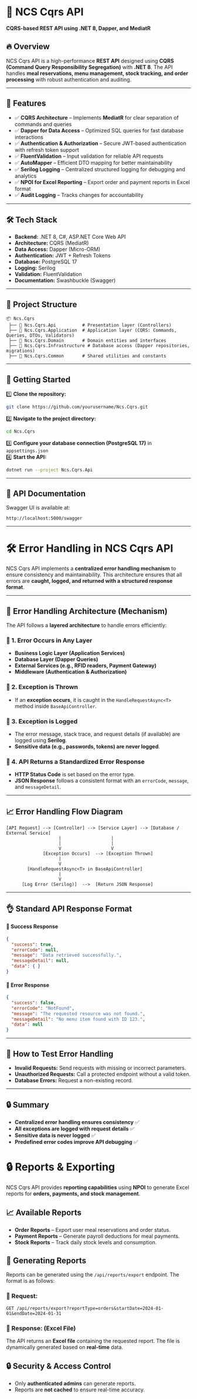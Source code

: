 # 🏢 NCS Cqrs API

**CQRS-based REST API using .NET 8, Dapper, and MediatR**

## 🔥 Overview  
NCS Cqrs API is a high-performance **REST API** designed using **CQRS (Command Query Responsibility Segregation)** with **.NET 8**. The API handles **meal reservations, menu management, stock tracking, and order processing** with robust authentication and auditing.

---

## 🚀 Features  
- ✅ **CQRS Architecture** – Implements **MediatR** for clear separation of commands and queries  
- ✅ **Dapper for Data Access** – Optimized SQL queries for fast database interactions  
- ✅ **Authentication & Authorization** – Secure JWT-based authentication with refresh token support  
- ✅ **FluentValidation** – Input validation for reliable API requests  
- ✅ **AutoMapper** – Efficient DTO mapping for better maintainability  
- ✅ **Serilog Logging** – Centralized structured logging for debugging and analytics  
- ✅ **NPOI for Excel Reporting** – Export order and payment reports in Excel format  
- ✅ **Audit Logging** – Tracks changes for accountability  

---

## 🛠️ Tech Stack  
- **Backend:** .NET 8, C#, ASP.NET Core Web API  
- **Architecture:** CQRS (MediatR)  
- **Data Access:** Dapper (Micro-ORM)  
- **Authentication:** JWT + Refresh Tokens  
- **Database:** PostgreSQL 17  
- **Logging:** Serilog  
- **Validation:** FluentValidation  
- **Documentation:** Swashbuckle (Swagger)  

---

## 📂 Project Structure  
```
📦 Ncs.Cqrs
 ├── 📂 Ncs.Cqrs.Api          # Presentation layer (Controllers)
 ├── 📂 Ncs.Cqrs.Application  # Application layer (CQRS: Commands, Queries, DTOs, Validators)
 ├── 📂 Ncs.Cqrs.Domain       # Domain entities and interfaces
 ├── 📂 Ncs.Cqrs.Infrastructure # Database access (Dapper repositories, migrations)
 ├── 📂 Ncs.Cqrs.Common       # Shared utilities and constants
```

---

## 🚀 Getting Started  
1️⃣ **Clone the repository:**  
```sh
git clone https://github.com/yourusername/Ncs.Cqrs.git
```
2️⃣ **Navigate to the project directory:**  
```sh
cd Ncs.Cqrs
```
3️⃣ **Configure your database connection (PostgreSQL 17)** in `appsettings.json`  
4️⃣ **Start the API:**   
```sh
dotnet run --project Ncs.Cqrs.Api
```

---

## 📝 API Documentation  
Swagger UI is available at:  
```
http://localhost:5000/swagger
```

---

# 🛠️ Error Handling in NCS Cqrs API

NCS Cqrs API implements a **centralized error handling mechanism** to ensure consistency and maintainability. This architecture ensures that all errors are **caught, logged, and returned with a structured response format**.

---

## 📌 Error Handling Architecture (Mechanism)

The API follows a **layered architecture** to handle errors efficiently:  

### **🔹 1. Error Occurs in Any Layer**
   - **Business Logic Layer (Application Services)**
   - **Database Layer (Dapper Queries)**
   - **External Services (e.g., RFID readers, Payment Gateway)**
   - **Middleware (Authentication & Authorization)**

### **🔹 2. Exception is Thrown**
   - If an **exception occurs**, it is caught in the `HandleRequestAsync<T>` method inside `BaseApiController`.

### **🔹 3. Exception is Logged**
   - The error message, stack trace, and request details (if available) are logged using **Serilog**.
   - **Sensitive data (e.g., passwords, tokens) are never logged**.

### **🔹 4. API Returns a Standardized Error Response**
   - **HTTP Status Code** is set based on the error type.
   - **JSON Response** follows a consistent format with an `errorCode`, `message`, and `messageDetail`.

---

## 📈 Error Handling Flow Diagram
```
[API Request] --> [Controller] --> [Service Layer] --> [Database / External Service]
                    |                   |
                    |                   |
                    V                   V
              [Exception Occurs]  --> [Exception Thrown]
                    |
                    V
        [HandleRequestAsync<T> in BaseApiController]
                    |
                    V
      [Log Error (Serilog)]  -->  [Return JSON Response]
```

---

## 👌 Standard API Response Format

#### **🔹 Success Response**
```json
{
  "success": true,
  "errorCode": null,
  "message": "Data retrieved successfully.",
  "messageDetail": null,
  "data": { }
}
```

#### **🔹 Error Response**
```json
{
  "success": false,
  "errorCode": "NotFound",
  "message": "The requested resource was not found.",
  "messageDetail": "No menu item found with ID 123.",
  "data": null
}
```

---

## 🚀 How to Test Error Handling
- **Invalid Requests:** Send requests with missing or incorrect parameters.
- **Unauthorized Requests:** Call a protected endpoint without a valid token.
- **Database Errors:** Request a non-existing record.

---

## 🔒 Summary
- **Centralized error handling ensures consistency** ✅
- **All exceptions are logged with request details** ✅
- **Sensitive data is never logged** ✅
- **Predefined error codes improve API debugging** ✅

# 🔒 Reports & Exporting

NCS Cqrs API provides **reporting capabilities** using **NPOI** to generate Excel reports for **orders, payments, and stock management**.

## 📈 Available Reports
- **Order Reports** – Export user meal reservations and order status.
- **Payment Reports** – Generate payroll deductions for meal payments.
- **Stock Reports** – Track daily stock levels and consumption.

## 📑 Generating Reports
Reports can be generated using the `/api/reports/export` endpoint. The format is as follows:

### **🔹 Request:**
```http
GET /api/reports/export?reportType=orders&startDate=2024-01-01&endDate=2024-01-31
```

### **🔹 Response:** (Excel File)
The API returns an **Excel file** containing the requested report. The file is dynamically generated based on **real-time** data.

## 🔒 Security & Access Control
- Only **authenticated admins** can generate reports.
- Reports are **not cached** to ensure real-time accuracy.

